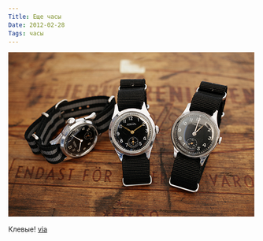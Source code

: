 ```yaml
---
Title: Еще часы
Date: 2012-02-28
Tags: часы
---
```


![watches.jpg](images/watches.jpg)

Клевые! [via](http://convoy.tumblr.com/post/18128693539)